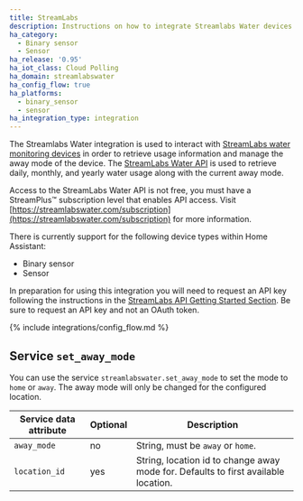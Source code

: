 ```yaml
---
title: StreamLabs
description: Instructions on how to integrate Streamlabs Water devices with Home Assistant.
ha_category:
  - Binary sensor
  - Sensor
ha_release: '0.95'
ha_iot_class: Cloud Polling
ha_domain: streamlabswater
ha_config_flow: true
ha_platforms:
  - binary_sensor
  - sensor
ha_integration_type: integration
---
```


The Streamlabs Water integration is used to interact with [StreamLabs water monitoring devices](https://www.streamlabswater.com/) in order to retrieve usage information and manage the away mode of the device. The [StreamLabs Water API](https://developer.streamlabswater.com) is used to retrieve daily, monthly, and yearly water usage along with the current away mode.

<div class='note'>
  
Access to the StreamLabs Water API is not free, you must have a StreamPlus™ subscription level that enables API access. Visit [https://streamlabswater.com/subscription](https://streamlabswater.com/subscription) for more information.

</div>

There is currently support for the following device types within Home Assistant:

- Binary sensor
- Sensor

In preparation for using this integration you will need to request an API key following the instructions in the [StreamLabs API Getting Started Section](https://developer.streamlabswater.com/docs/getting-started.html). Be sure to request an API key and not an OAuth token.

{% include integrations/config_flow.md %}

## Service `set_away_mode`

You can use the service `streamlabswater.set_away_mode` to set the mode to `home` or `away`. The away mode will only be changed for the configured location.

| Service data attribute | Optional | Description                                                                        |
|------------------------|----------|------------------------------------------------------------------------------------|
| `away_mode`            | no       | String, must be `away` or `home`.                                                  |
| `location_id`          | yes      | String, location id to change away mode for. Defaults to first available location. |
